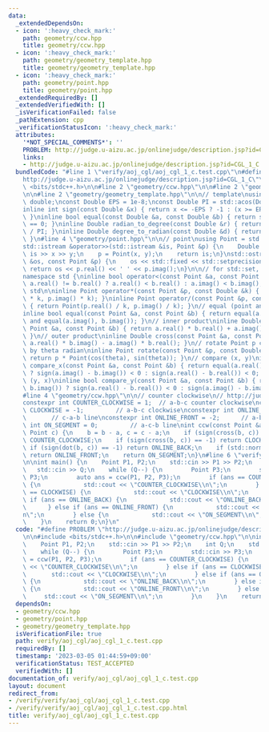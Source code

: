 ```yaml
---
data:
  _extendedDependsOn:
  - icon: ':heavy_check_mark:'
    path: geometry/ccw.hpp
    title: geometry/ccw.hpp
  - icon: ':heavy_check_mark:'
    path: geometry/geometry_template.hpp
    title: geometry/geometry_template.hpp
  - icon: ':heavy_check_mark:'
    path: geometry/point.hpp
    title: geometry/point.hpp
  _extendedRequiredBy: []
  _extendedVerifiedWith: []
  _isVerificationFailed: false
  _pathExtension: cpp
  _verificationStatusIcon: ':heavy_check_mark:'
  attributes:
    '*NOT_SPECIAL_COMMENTS*': ''
    PROBLEM: http://judge.u-aizu.ac.jp/onlinejudge/description.jsp?id=CGL_1_C
    links:
    - http://judge.u-aizu.ac.jp/onlinejudge/description.jsp?id=CGL_1_C
  bundledCode: "#line 1 \"verify/aoj_cgl/aoj_cgl_1_c.test.cpp\"\n#define PROBLEM \"\
    http://judge.u-aizu.ac.jp/onlinejudge/description.jsp?id=CGL_1_C\"\n\n#include\
    \ <bits/stdc++.h>\n\n#line 2 \"geometry/ccw.hpp\"\n\n#line 2 \"geometry/point.hpp\"\
    \n\n#line 2 \"geometry/geometry_template.hpp\"\n\n// template\nusing Double =\
    \ double;\nconst Double EPS = 1e-8;\nconst Double PI = std::acos(Double(-1));\n\
    inline int sign(const Double &x) { return x <= -EPS ? -1 : (x >= EPS ? 1 : 0);\
    \ }\ninline bool equal(const Double &a, const Double &b) { return sign(a - b)\
    \ == 0; }\ninline Double radian_to_degree(const Double &r) { return r * 180.0\
    \ / PI; }\ninline Double degree_to_radian(const Double &d) { return d * PI / 180.0;\
    \ }\n#line 4 \"geometry/point.hpp\"\n\n// point\nusing Point = std::complex<Double>;\n\
    std::istream &operator>>(std::istream &is, Point &p) {\n    Double x, y;\n   \
    \ is >> x >> y;\n    p = Point(x, y);\n    return is;\n}\nstd::ostream &operator<<(std::ostream\
    \ &os, const Point &p) {\n    os << std::fixed << std::setprecision(15);\n   \
    \ return os << p.real() << ' ' << p.imag();\n}\n\n// for std::set, std::map, ...\n\
    namespace std {\ninline bool operator<(const Point &a, const Point &b) { return\
    \ a.real() != b.real() ? a.real() < b.real() : a.imag() < b.imag(); }\n}  // namespace\
    \ std\n\ninline Point operator*(const Point &p, const Double &k) { return Point(p.real()\
    \ * k, p.imag() * k); }\ninline Point operator/(const Point &p, const Double &k)\
    \ { return Point(p.real() / k, p.imag() / k); }\n// equal (point and point)\n\
    inline bool equal(const Point &a, const Point &b) { return equal(a.real(), b.real())\
    \ and equal(a.imag(), b.imag()); }\n// inner product\ninline Double dot(const\
    \ Point &a, const Point &b) { return a.real() * b.real() + a.imag() * b.imag();\
    \ }\n// outer product\ninline Double cross(const Point &a, const Point &b) { return\
    \ a.real() * b.imag() - a.imag() * b.real(); }\n// rotate Point p counterclockwise\
    \ by theta radian\ninline Point rotate(const Point &p, const Double &theta) {\
    \ return p * Point(cos(theta), sin(theta)); }\n// compare (x, y)\ninline bool\
    \ compare_x(const Point &a, const Point &b) { return equal(a.real(), b.real())\
    \ ? sign(a.imag() - b.imag()) < 0 : sign(a.real() - b.real()) < 0; }\n// compare\
    \ (y, x)\ninline bool compare_y(const Point &a, const Point &b) { return equal(a.imag(),\
    \ b.imag()) ? sign(a.real() - b.real()) < 0 : sign(a.imag() - b.imag()) < 0; }\n\
    #line 4 \"geometry/ccw.hpp\"\n\n// counter clockwise\n// http://judge.u-aizu.ac.jp/onlinejudge/description.jsp?id=CGL_1_C\n\
    constexpr int COUNTER_CLOCKWISE = 1;  // a-b-c counter clockwise\nconstexpr int\
    \ CLOCKWISE = -1;         // a-b-c clockwise\nconstexpr int ONLINE_BACK = 2; \
    \       // c-a-b line\nconstexpr int ONLINE_FRONT = -2;      // a-b-c line\nconstexpr\
    \ int ON_SEGMENT = 0;         // a-c-b line\nint ccw(const Point &a, Point b,\
    \ Point c) {\n    b = b - a, c = c - a;\n    if (sign(cross(b, c)) == 1) return\
    \ COUNTER_CLOCKWISE;\n    if (sign(cross(b, c)) == -1) return CLOCKWISE;\n   \
    \ if (sign(dot(b, c)) == -1) return ONLINE_BACK;\n    if (std::norm(b) < std::norm(c))\
    \ return ONLINE_FRONT;\n    return ON_SEGMENT;\n}\n#line 6 \"verify/aoj_cgl/aoj_cgl_1_c.test.cpp\"\
    \n\nint main() {\n    Point P1, P2;\n    std::cin >> P1 >> P2;\n    int Q;\n \
    \   std::cin >> Q;\n    while (Q--) {\n        Point P3;\n        std::cin >>\
    \ P3;\n        auto ans = ccw(P1, P2, P3);\n        if (ans == COUNTER_CLOCKWISE)\
    \ {\n            std::cout << \"COUNTER_CLOCKWISE\\n\";\n        } else if (ans\
    \ == CLOCKWISE) {\n            std::cout << \"CLOCKWISE\\n\";\n        } else\
    \ if (ans == ONLINE_BACK) {\n            std::cout << \"ONLINE_BACK\\n\";\n  \
    \      } else if (ans == ONLINE_FRONT) {\n            std::cout << \"ONLINE_FRONT\\\
    n\";\n        } else {\n            std::cout << \"ON_SEGMENT\\n\";\n        }\n\
    \    }\n    return 0;\n}\n"
  code: "#define PROBLEM \"http://judge.u-aizu.ac.jp/onlinejudge/description.jsp?id=CGL_1_C\"\
    \n\n#include <bits/stdc++.h>\n\n#include \"geometry/ccw.hpp\"\n\nint main() {\n\
    \    Point P1, P2;\n    std::cin >> P1 >> P2;\n    int Q;\n    std::cin >> Q;\n\
    \    while (Q--) {\n        Point P3;\n        std::cin >> P3;\n        auto ans\
    \ = ccw(P1, P2, P3);\n        if (ans == COUNTER_CLOCKWISE) {\n            std::cout\
    \ << \"COUNTER_CLOCKWISE\\n\";\n        } else if (ans == CLOCKWISE) {\n     \
    \       std::cout << \"CLOCKWISE\\n\";\n        } else if (ans == ONLINE_BACK)\
    \ {\n            std::cout << \"ONLINE_BACK\\n\";\n        } else if (ans == ONLINE_FRONT)\
    \ {\n            std::cout << \"ONLINE_FRONT\\n\";\n        } else {\n       \
    \     std::cout << \"ON_SEGMENT\\n\";\n        }\n    }\n    return 0;\n}"
  dependsOn:
  - geometry/ccw.hpp
  - geometry/point.hpp
  - geometry/geometry_template.hpp
  isVerificationFile: true
  path: verify/aoj_cgl/aoj_cgl_1_c.test.cpp
  requiredBy: []
  timestamp: '2023-03-05 01:44:59+09:00'
  verificationStatus: TEST_ACCEPTED
  verifiedWith: []
documentation_of: verify/aoj_cgl/aoj_cgl_1_c.test.cpp
layout: document
redirect_from:
- /verify/verify/aoj_cgl/aoj_cgl_1_c.test.cpp
- /verify/verify/aoj_cgl/aoj_cgl_1_c.test.cpp.html
title: verify/aoj_cgl/aoj_cgl_1_c.test.cpp
---
```

